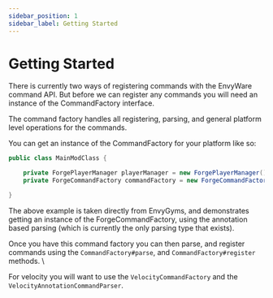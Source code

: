 ```yaml
---
sidebar_position: 1
sidebar_label: Getting Started
---
```



# Getting Started

There is currently two ways of registering commands with the EnvyWare command API. But before we can register any commands you will need an instance of the CommandFactory interface.

The command factory handles all registering, parsing, and general platform level operations for the commands.

You can get an instance of the CommandFactory for your platform like so:

```java
public class MainModClass {

    private ForgePlayerManager playerManager = new ForgePlayerManager();
    private ForgeCommandFactory commandFactory = new ForgeCommandFactory(ForgeAnnotationCommandParser::new, playerManager);

}
```

The above example is taken directly from EnvyGyms, and demonstrates getting an instance of the ForgeCommandFactory, using the annotation based parsing (which is currently the only parsing type that exists).

Once you have this command factory you can then parse, and register commands using the `CommandFactory#parse`, and `CommandFactory#register` methods. \


For velocity you will want to use the `VelocityCommandFactory` and the `VelocityAnnotationCommandParser`.

